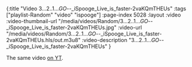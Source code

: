 {:title "Video 3...2..1..._GO_--_iSpooge_Live_is_faster-2vaKQmTHEUs" :tags ["playlist-Random" "video" "ispooge"]  :page-index 5028 :layout :video :video-thumbnail-url "/media/videos/Random/3...2..1..._GO_--_iSpooge_Live_is_faster-2vaKQmTHEUs.jpg" :video-url "/media/videos/Random/3...2..1..._GO_--_iSpooge_Live_is_faster-2vaKQmTHEUs.hls/out.m3u8" :video-description "3...2..1..._GO_--_iSpooge_Live_is_faster-2vaKQmTHEUs" }

The same video [on YT](https://youtu.be/2vaKQmTHEUs).